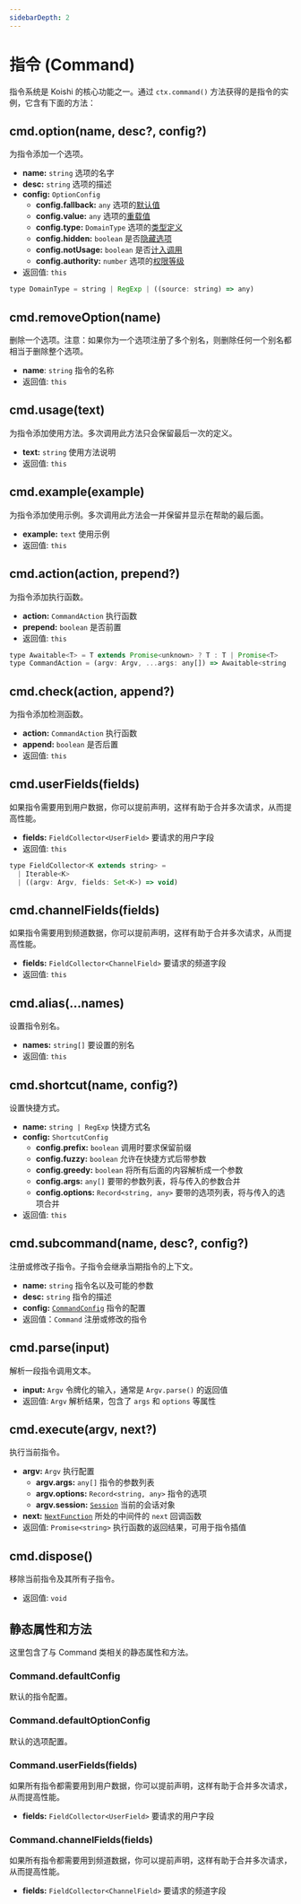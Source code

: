 ```yaml
---
sidebarDepth: 2
---
```


# 指令 (Command)

指令系统是 Koishi 的核心功能之一。通过 `ctx.command()` 方法获得的是指令的实例，它含有下面的方法：

## cmd.option(name, desc?, config?)

为指令添加一个选项。

- **name:** `string` 选项的名字
- **desc:** `string` 选项的描述
- **config:** `OptionConfig`
  - **config.fallback:** `any` 选项的[默认值](../guide/command/basic.md#选项的默认值)
  - **config.value:** `any` 选项的[重载值](../guide/command/basic.md#选项的重载)
  - **config.type:** `DomainType` 选项的[类型定义](../guide/command/basic.md#选项的临时类型)
  - **config.hidden:** `boolean` 是否[隐藏选项](../guide/command/basic.md#隐藏指令和选项)
  - **config.notUsage:** `boolean` 是否[计入调用]()
  - **config.authority:** `number` 选项的[权限等级]()
- 返回值: `this`

```js
type DomainType = string | RegExp | ((source: string) => any)
```

## cmd.removeOption(name)

删除一个选项。注意：如果你为一个选项注册了多个别名，则删除任何一个别名都相当于删除整个选项。

- **name**: `string` 指令的名称
- 返回值: `this`

## cmd.usage(text)

为指令添加使用方法。多次调用此方法只会保留最后一次的定义。

- **text:** `string` 使用方法说明
- 返回值: `this`

## cmd.example(example)

为指令添加使用示例。多次调用此方法会一并保留并显示在帮助的最后面。

- **example:** `text` 使用示例
- 返回值: `this`

## cmd.action(action, prepend?)

为指令添加执行函数。

- **action:** `CommandAction` 执行函数
- **prepend:** `boolean` 是否前置
- 返回值: `this`

```js
type Awaitable<T> = T extends Promise<unknown> ? T : T | Promise<T>
type CommandAction = (argv: Argv, ...args: any[]) => Awaitable<string | void>
```

## cmd.check(action, append?)

为指令添加检测函数。

- **action:** `CommandAction` 执行函数
- **append:** `boolean` 是否后置
- 返回值: `this`

## cmd.userFields(fields)

如果指令需要用到用户数据，你可以提前声明，这样有助于合并多次请求，从而提高性能。

- **fields:** `FieldCollector<UserField>` 要请求的用户字段
- 返回值: `this`

```js
type FieldCollector<K extends string> =
  | Iterable<K>
  | ((argv: Argv, fields: Set<K>) => void)
```

## cmd.channelFields(fields)

如果指令需要用到频道数据，你可以提前声明，这样有助于合并多次请求，从而提高性能。

- **fields:** `FieldCollector<ChannelField>` 要请求的频道字段
- 返回值: `this`

## cmd.alias(...names)

设置指令别名。

- **names:** `string[]` 要设置的别名
- 返回值: `this`

## cmd.shortcut(name, config?)

设置快捷方式。

- **name:** `string | RegExp` 快捷方式名
- **config:** `ShortcutConfig`
  - **config.prefix:** `boolean` 调用时要求保留前缀
  - **config.fuzzy:** `boolean` 允许在快捷方式后带参数
  - **config.greedy:** `boolean` 将所有后面的内容解析成一个参数
  - **config.args:** `any[]` 要带的参数列表，将与传入的参数合并
  - **config.options:** `Record<string, any>` 要带的选项列表，将与传入的选项合并
- 返回值: `this`

## cmd.subcommand(name, desc?, config?)

注册或修改子指令。子指令会继承当期指令的上下文。

- **name:** `string` 指令名以及可能的参数
- **desc:** `string` 指令的描述
- **config:** [`CommandConfig`](./context.md#ctx-command) 指令的配置
- 返回值：`Command` 注册或修改的指令

## cmd.parse(input)

解析一段指令调用文本。

- **input:** `Argv` 令牌化的输入，通常是 `Argv.parse()` 的返回值
- 返回值: `Argv` 解析结果，包含了 `args` 和 `options` 等属性

## cmd.execute(argv, next?)

执行当前指令。

- **argv:** `Argv` 执行配置
  - **argv.args:** `any[]` 指令的参数列表
  - **argv.options:** `Record<string, any>` 指令的选项
  - **argv.session:** [`Session`](./session.md) 当前的会话对象
- **next:** [`NextFunction`](../guide/message.md#中间件) 所处的中间件的 `next` 回调函数
- 返回值: `Promise<string>` 执行函数的返回结果，可用于指令插值

## cmd.dispose()

移除当前指令及其所有子指令。

- 返回值: `void`

## 静态属性和方法

这里包含了与 Command 类相关的静态属性和方法。

### Command.defaultConfig

默认的指令配置。

### Command.defaultOptionConfig

默认的选项配置。

### Command.userFields(fields)

如果所有指令都需要用到用户数据，你可以提前声明，这样有助于合并多次请求，从而提高性能。

- **fields:** `FieldCollector<UserField>` 要请求的用户字段

### Command.channelFields(fields)

如果所有指令都需要用到频道数据，你可以提前声明，这样有助于合并多次请求，从而提高性能。

- **fields:** `FieldCollector<ChannelField>` 要请求的频道字段

